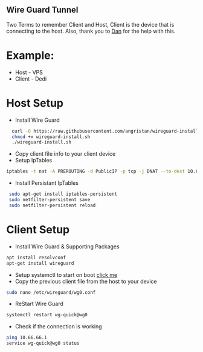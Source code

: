 ## Wire Guard Tunnel

Two Terms to remember Client and Host,
Client is the device that is connecting to the host.
Also, thank you to [Dan](https://danbot.host) for the help with this.

# Example:
 - Host - VPS
 - Client - Dedi

# Host Setup
- Install Wire Guard 
```bash
  curl -O https://raw.githubusercontent.com/angristan/wireguard-install/master/wireguard-install.sh
  chmod +x wireguard-install.sh
  ./wireguard-install.sh
```
- Copy client file info to your client device
- Setup IpTables 
```bash
iptables -t nat -A PREROUTING -d PublicIP -p tcp -j DNAT --to-dest 10.66.66.2 
```
- Install Persistant IpTables
```bash
 sudo apt-get install iptables-persistent 
 sudo netfilter-persistent save
 sudo netfilter-persistent reload
```

# Client Setup
- Install Wire Guard & Supporting Packages
```bash
apt install resolvconf
apt-get install wireguard
```
- Setup systemctl to start on boot [click me](https://www.ivpn.net/knowledgebase/linux/linux-autostart-wireguard-in-systemd/)
- Copy the previous client file from the host to your device
```bash
sudo nano /etc/wireguard/wg0.conf
```
- ReStart Wire Guard
```bash
systemctl restart wg-quick@wg0
```
- Check if the connection is working
```bash
ping 10.66.66.1
service wg-quick@wg0 status
```
